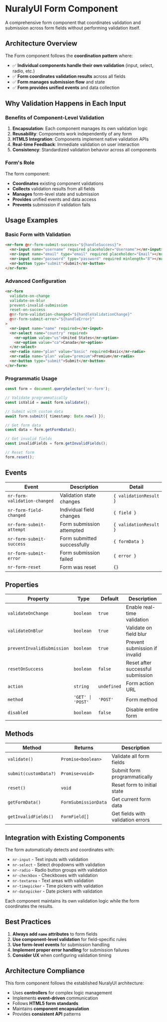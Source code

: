 # NuralyUI Form Component

A comprehensive form component that coordinates validation and submission across form fields without performing validation itself.

## Architecture Overview

The Form component follows the **coordination pattern** where:

- ✅ **Individual components handle their own validation** (input, select, radio, etc.)
- ✅ **Form coordinates validation results** across all fields
- ✅ **Form manages submission flow** and state
- ✅ **Form provides unified events** and data collection

## Why Validation Happens in Each Input

### Benefits of Component-Level Validation

1. **Encapsulation**: Each component manages its own validation logic
2. **Reusability**: Components work independently of any form
3. **HTML5 Integration**: Components implement native validation APIs
4. **Real-time Feedback**: Immediate validation on user interaction
5. **Consistency**: Standardized validation behavior across all components

### Form's Role

The form component:
- **Coordinates** existing component validations
- **Collects** validation results from all fields
- **Manages** form-level state and submission
- **Provides** unified events and data access
- **Prevents** submission if validation fails

## Usage Examples

### Basic Form with Validation

```html
<nr-form @nr-form-submit-success="${handleSuccess}">
  <nr-input name="username" required placeholder="Username"></nr-input>
  <nr-input name="email" type="email" required placeholder="Email"></nr-input>
  <nr-input name="password" type="password" required minlength="8"></nr-input>
  <nr-button type="submit">Submit</nr-button>
</nr-form>
```

### Advanced Configuration

```html
<nr-form 
  validate-on-change
  validate-on-blur
  prevent-invalid-submission
  reset-on-success
  @nr-form-validation-changed="${handleValidationChange}"
  @nr-form-submit-error="${handleError}"
>
  <nr-input name="name" required></nr-input>
  <nr-select name="country" required>
    <nr-option value="us">United States</nr-option>
    <nr-option value="ca">Canada</nr-option>
  </nr-select>
  <nr-radio name="plan" value="basic" required>Basic</nr-radio>
  <nr-radio name="plan" value="premium">Premium</nr-radio>
  <nr-button type="submit">Submit</nr-button>
</nr-form>
```

### Programmatic Usage

```typescript
const form = document.querySelector('nr-form');

// Validate programmatically
const isValid = await form.validate();

// Submit with custom data
await form.submit({ timestamp: Date.now() });

// Get form data
const data = form.getFormData();

// Get invalid fields
const invalidFields = form.getInvalidFields();

// Reset form
form.reset();
```

## Events

| Event | Description | Detail |
|-------|-------------|---------|
| `nr-form-validation-changed` | Validation state changes | `{ validationResult }` |
| `nr-form-field-changed` | Individual field changes | `{ field }` |
| `nr-form-submit-attempt` | Form submission attempted | `{ validationResult }` |
| `nr-form-submit-success` | Form submitted successfully | `{ formData }` |
| `nr-form-submit-error` | Form submission failed | `{ error }` |
| `nr-form-reset` | Form was reset | `{}` |

## Properties

| Property | Type | Default | Description |
|----------|------|---------|-------------|
| `validateOnChange` | `boolean` | `true` | Enable real-time validation |
| `validateOnBlur` | `boolean` | `true` | Validate on field blur |
| `preventInvalidSubmission` | `boolean` | `true` | Prevent submission if invalid |
| `resetOnSuccess` | `boolean` | `false` | Reset after successful submission |
| `action` | `string` | `undefined` | Form action URL |
| `method` | `'GET' \| 'POST'` | `'POST'` | Form method |
| `disabled` | `boolean` | `false` | Disable entire form |

## Methods

| Method | Returns | Description |
|--------|---------|-------------|
| `validate()` | `Promise<boolean>` | Validate all form fields |
| `submit(customData?)` | `Promise<void>` | Submit form programmatically |
| `reset()` | `void` | Reset form to initial state |
| `getFormData()` | `FormSubmissionData` | Get current form data |
| `getInvalidFields()` | `FormField[]` | Get fields with validation errors |

## Integration with Existing Components

The form automatically detects and coordinates with:

- `nr-input` - Text inputs with validation
- `nr-select` - Select dropdowns with validation  
- `nr-radio` - Radio button groups with validation
- `nr-checkbox` - Checkboxes with validation
- `nr-textarea` - Text areas with validation
- `nr-timepicker` - Time pickers with validation
- `nr-datepicker` - Date pickers with validation

Each component maintains its own validation logic while the form coordinates the results.

## Best Practices

1. **Always add `name` attributes** to form fields
2. **Use component-level validation** for field-specific rules
3. **Use form-level events** for submission handling
4. **Implement proper error handling** for submission failures
5. **Consider UX** when configuring validation timing

## Architecture Compliance

This form component follows the established NuralyUI architecture:

- Uses **controllers** for complex logic management
- Implements **event-driven** communication
- Follows **HTML5 form standards**
- Maintains **component encapsulation**
- Provides **consistent API** patterns
